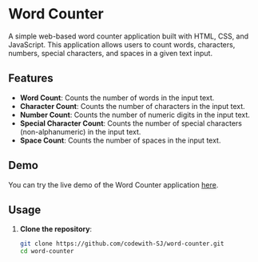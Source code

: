 # Word Counter

A simple web-based word counter application built with HTML, CSS, and JavaScript. This application allows users to count words, characters, numbers, special characters, and spaces in a given text input.

## Features

- **Word Count**: Counts the number of words in the input text.
- **Character Count**: Counts the number of characters in the input text.
- **Number Count**: Counts the number of numeric digits in the input text.
- **Special Character Count**: Counts the number of special characters (non-alphanumeric) in the input text.
- **Space Count**: Counts the number of spaces in the input text.

## Demo

You can try the live demo of the Word Counter application [here](https://codewith-SJ.github.io/word-counter).

## Usage

1. **Clone the repository**:
   ```sh
   git clone https://github.com/codewith-SJ/word-counter.git
   cd word-counter
